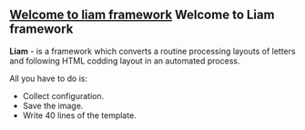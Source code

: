 [Welcome to liam framework](http://new.tinygrab.com/fcf702cda77ee471a30017b9c33a015ab10cd9d74d.jpg)
Welcome to Liam framework
-----
**Liam** - is a framework which converts a routine processing layouts of letters and following HTML codding layout in an automated process.

All you have to do is:
* Collect configuration.
* Save the image.
* Write 40 lines of the template.